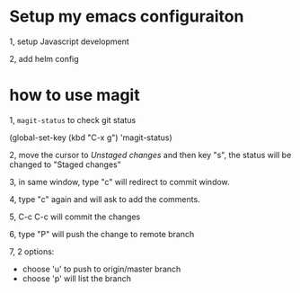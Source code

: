 # Setup my emacs configuraiton

1, setup Javascript development

2, add helm config


# how to use magit
1, `magit-status` to check git status

(global-set-key (kbd "C-x g") 'magit-status)  

2, move the cursor to *Unstaged changes* and then key "s", the status will be changed to "Staged changes"

3, in same window, type "c" will redirect to commit window.

4, type "c" again and will ask to add the comments.

5, C-c C-c will commit the changes

6, type "P" will push the change to remote branch

7, 2 options:

- choose 'u' to push to origin/master branch
- choose 'p' will list the branch